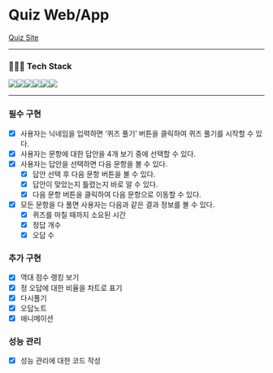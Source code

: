 # Quiz Web/App

[Quiz Site](https://quiz-azure-six.vercel.app/)

***

### 🧚🏻‍♀️ Tech Stack
<div style="display:flex; flex-direction:row;">
  <img src="https://img.shields.io/badge/TypeScript-3178C6?style=for-the-badge&logo=typescript&logoColor=white">
<img src="https://img.shields.io/badge/React-61DAFB?style=for-the-badge&logo=react&logoColor=white">
 <img src="https://img.shields.io/badge/TailwindCSS-06B6D4?style=for-the-badge&logo=tailwindcss&logoColor=white">
   <img src="https://img.shields.io/badge/Axios-5A29E4?style=for-the-badge&logo=axios&logoColor=white">
  <img src="https://img.shields.io/badge/Recoil-000000?style=for-the-badge&logo=recoil&logoColor=white">
  <br />
  
  <img src="https://img.shields.io/badge/Figma-F24E1E?style=for-the-badge&logo=figma&logoColor=white">
</div>

***

### 필수 구현

- [x]  사용자는 닉네임을 입력하면 ‘퀴즈 풀기’ 버튼을 클릭하여 퀴즈 풀기를 시작할 수 있다.
- [x]  사용자는 문항에 대한 답안을 4개 보기 중에 선택할 수 있다.
- [x]  사용자는 답안을 선택하면 다음 문항을 볼 수 있다.
    - [x]  답안 선택 후 다음 문항 버튼을 볼 수 있다.
    - [x]  답안이 맞았는지 틀렸는지 바로 알 수 있다.
    - [x]  다음 문항 버튼을 클릭하여 다음 문항으로 이동할 수 있다.
- [x]  모든 문항을 다 풀면 사용자는 다음과 같은 결과 정보를 볼 수 있다.
    - [x]  퀴즈를 마칠 때까지 소요된 시간
    - [x]  정답 개수
    - [x]  오답 수

### 추가 구현

- [x]  역대 점수 랭킹 보기
- [x]  정 오답에 대한 비율을 차트로 표기
- [x]  다시풀기
- [x]  오답노트
- [x]  애니메이션

### 성능 관리

- [x]  성능 관리에 대한 코드 작성
